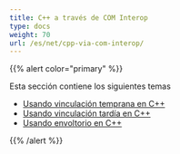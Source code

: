 ```yaml
---
title: C++ a través de COM Interop
type: docs
weight: 70
url: /es/net/cpp-via-com-interop/
---
```


{{% alert color="primary" %}}

Esta sección contiene los siguientes temas

- [Usando vinculación temprana en C++](/pdf/es/net/using-early-binding-in-cpp/)
- [Usando vinculación tardía en C++](/pdf/es/net/using-late-binding-in-cpp/)
- [Usando envoltorio en C++](/pdf/es/net/using-wrapper-in-cpp/)

{{% /alert %}}

